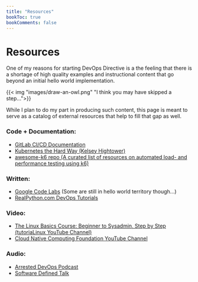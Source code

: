 ```yaml
---
title: "Resources"
bookToc: true
bookComments: false
---
```


# Resources

One of my reasons for starting DevOps Directive is a the feeling that there is a shortage of high quality examples and instructional content that go beyond an initial hello world implementation.

{{< img "images/draw-an-owl.png" "I think you may have skipped a step...">}}

While I plan to do my part in producing such content, this page is meant to serve as a catalog of external resources that help to fill that gap as well.

### Code + Documentation:
- [GitLab CI/CD Documentation](https://docs.gitlab.com/ee/ci/examples/)
- [Kubernetes the Hard Way (Kelsey Hightower)](https://github.com/kelseyhightower/kubernetes-the-hard-way)
- [awesome-k6 repo (A curated list of resources on automated load- and performance testing using k6)](https://github.com/k6io/awesome-k6)

### Written:
- [Google Code Labs](https://codelabs.developers.google.com/) (Some are still in hello world territory though...)
- [RealPython.com DevOps Tutorials](https://realpython.com/tutorials/devops/)

### Video:
- [The Linux Basics Course: Beginner to Sysadmin, Step by Step (tutoriaLinux YouTube Channel)](https://www.youtube.com/watch?v=bju_FdCo42w&list=PLtK75qxsQaMLZSo7KL-PmiRarU7hrpnwK)
- [Cloud Native Computing Foundation YouTube Channel](https://www.youtube.com/channel/UCvqbFHwN-nwalWPjPUKpvTA/videos)

### Audio:
- [Arrested DevOps Podcast](https://www.arresteddevops.com/)
- [Software Defined Talk](https://www.softwaredefinedtalk.com/)